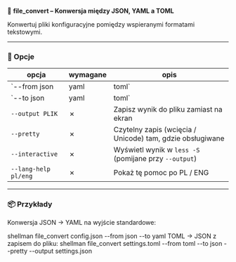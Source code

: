 🔄 **file_convert – Konwersja między JSON, YAML a TOML**

Konwertuj pliki konfiguracyjne pomiędzy wspieranymi formatami tekstowymi.

---

### 🔧 Opcje

| opcja | wymagane | opis |
|-------|----------|------|
| `--from json|yaml|toml` | ✔ | Format wejściowy |
| `--to   json|yaml|toml` | ✔ | Format wyjściowy |
| `--output PLIK` | ✗ | Zapisz wynik do pliku zamiast na ekran |
| `--pretty` | ✗ | Czytelny zapis (wcięcia / Unicode) tam, gdzie obsługiwane |
| `--interactive` | ✗ | Wyświetl wynik w `less -S` (pomijane przy `--output`) |
| `--lang-help pl/eng` | ✗ | Pokaż tę pomoc po PL / ENG |

---

### 📦 Przykłady

Konwersja JSON → YAML na wyjście standardowe:

shellman file_convert config.json --from json --to yaml
TOML → JSON z zapisem do pliku:
shellman file_convert settings.toml --from toml --to json --pretty --output settings.json
